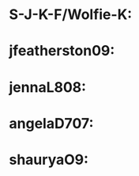 # S-J-K-F/Wolfie-K:










# jfeatherston09:










# jennaL808:










# angelaD707:










# shauryaO9:









